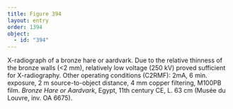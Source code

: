 ```yaml
---
title: Figure 394
layout: entry
order: 1394
object:
  - id: "394"
---
```


X-radiograph of a bronze hare or aardvark. Due to the relative thinness of the bronze walls (<2 mm), relatively low voltage (250 kV) proved sufficient for X-radiography. Other operating conditions (C2RMF): 2mA, 6 min. exposure, 2 m source-to-object distance, 4 mm copper filtering, M100PB film. *Bronze Hare or Aardvark*, Egypt, 11th century CE, L. 63 cm (Musée du Louvre, inv. OA 6675).
